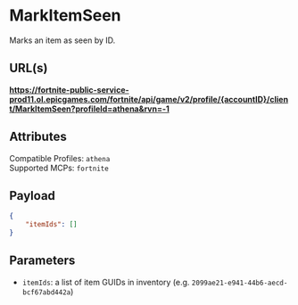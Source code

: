 # MarkItemSeen
Marks an item as seen by ID.

## URL(s)
**https://fortnite-public-service-prod11.ol.epicgames.com/fortnite/api/game/v2/profile/{accountID}/client/MarkItemSeen?profileId=athena&rvn=-1**

## Attributes
Compatible Profiles: `athena`  
Supported MCPs: `fortnite`

## Payload
```json
{
    "itemIds": []
}
```

## Parameters
- `itemIds`: a list of item GUIDs in inventory (e.g. `2099ae21-e941-44b6-aecd-bcf67abd442a`)
